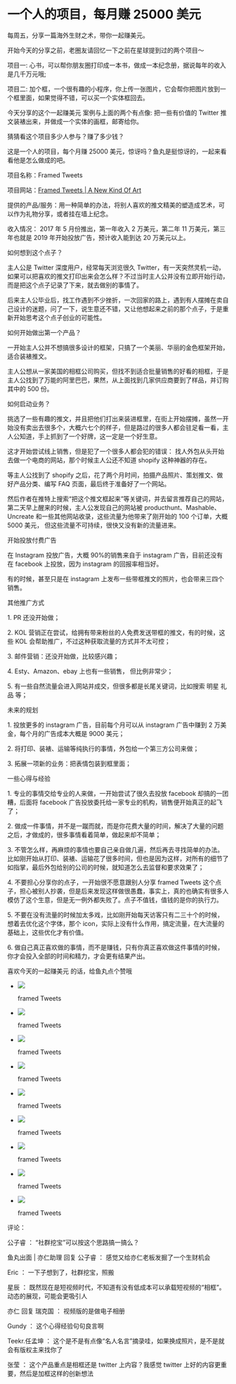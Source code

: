 # 一个人的项目，每月赚 25000 美元

每周五，分享一篇海外生财之术，带你一起赚美元。

开始今天的分享之前，老圈友请回忆一下之前在星球提到过的两个项目～

项目一: 心书，可以帮你朋友圈打印成一本书，做成一本纪念册，据说每年的收入是几千万元哦;

项目二: 加个框，一个很有趣的小程序，你上传一张图片，它会帮你把图片放到一个框里面，如果觉得不错，可以买一个实体框回去。

今天分享的这个一起赚美元 案例与上面的两个有点像: 把一些有价值的 Twitter 推文装裱出来，并做成一个实体的画框，邮寄给你。

猜猜看这个项目多少人参与？赚了多少钱？

这是一个人的项目，每个月赚 25000 美元，惊讶吗？鱼丸是挺惊讶的，一起来看看他是怎么做成的吧。

项目名称：Framed Tweets

项目网站：[Framed Tweets | A New Kind Of Art](https://framedtweets.com/)

提供的产品/服务：用一种简单的办法，将别人喜欢的推文精美的塑造成艺术，可以作为礼物分享，或者挂在墙上纪念。

收入情况： 2017 年 5 月份推出，第一年收入 2 万美元，第二年 11 万美元，第三年也就是 2019 年开始投放广告，预计收入能到达 20 万美元以上。

如何想到这个点子？

主人公是 Twitter 深度用户，经常每天浏览很久 Twitter，有一天突然灵机一动，如果可以把喜欢的推文打印出来会怎么样？不过当时主人公并没有立即开始行动，而是把这个点子记录了下来，就去做别的事情了。

后来主人公毕业后，找工作遇到不少挫折，一次回家的路上，遇到有人摆摊在卖自己设计的迷题，问了一下，说生意还不错，又让他想起来之前的那个点子，于是重新开始思考这个点子创业的可能性。

如何开始做出第一个产品？

一开始主人公并不想搞很多设计的框架，只搞了一个美丽、华丽的金色框架开始，适合装裱推文。

主人公想从一家美国的相框公司购买，但找不到适合批量销售的好看的相框，于是主人公找到了万能的阿里巴巴，果然，从上面找到几家供应商要到了样品，并订购其中的 500 份。

如何启动业务？

挑选了一些有趣的推文，并且把他们打出来装进框里，在街上开始摆摊，虽然一开始没有卖出去很多个，大概六七个的样子，但是路过的很多人都会驻足看一看，主人公知道，手上抓到了一个好牌，这一定是一个好生意。

这才开始尝试线上销售，但是犯了一个很多人都会犯的错误： 找人外包从头开始去做一个电商的网站，那个时候主人公还不知道 shopify 这种神器的存在。

等主人公找到了 shopify 之后，花了两个月时间，拍摄产品照片、策划推文、做好产品分类、编写 FAQ 页面，最后终于准备好了一个网站。

然后作者在推特上搜索“把这个推文框起来”等关键词，并去留言推荐自己的网站，第二天早上醒来的时候，主人公发现自己的网站被 producthunt、Mashable、Uncreate 和一些其他网站收录，这些流量为他带来了刚开始的 100 个订单，大概 5000 美元， 但这些流量不可持续，很快又没有新的流量进来。

开始投放付费广告

在 Instagram 投放广告，大概 90%的销售来自于 instagram 广告，目前还没有在 facebook 上投放，因为 instagram 的回报率相当好。

有的时候，甚至只是在 instagram 上发布一些带框推文的照片，也会带来三四个销售。

其他推广方式

1\. PR 还没开始做；

2\. KOL 营销正在尝试，给拥有带来粉丝的人免费发送带框的推文，有的时候，这些 KOL 会帮助推广，不过这种获取流量的方式并不太可控；

3\. 邮件营销：还没开始做，比较感兴趣；

4\. Esty、Amazon、ebay 上也有一些销售， 但比例非常少；

5\. 有一些自然流量会进入网站并成交，但很多都是长尾关键词，比如搜索 明星 礼品 等；

未来的规划

1\. 投放更多的 instagram 广告，目前每个月可以从 instagram 广告中赚到 2 万美金，每个月的广告成本大概是 9000 美元；

2\. 将打印、装裱、运输等纯执行的事情，外包给一个第三方公司来做；

3\. 拓展一项新的业务：把表情包装到框里面；

一些心得与经验

1\. 专业的事情交给专业的人来做，一开始尝试了很久去投放 facebook 却搞的一团糟，后面将 facebook 广告投放委托给一家专业的机构，销售便开始真正的起飞了；

2\. 做成一件事情，并不是一蹴而就，而是你花费大量的时间，解决了大量的问题之后，才做成的，很多事情看着简单，做起来却不简单；

3\. 不管怎么样，再麻烦的事情也要自己亲自做几遍，然后再去寻找简单的办法。比如刚开始从打印、装裱、运输花了很多时间，但也是因为这样，对所有的细节了如指掌，最后外包给别的公司的时候，就知道怎么去监督和要求效果了；

4\. 不要担心分享你的点子，一开始很不愿意跟别人分享 framed Tweets 这个点子，担心被别人抄袭，但是后来发现这样做很愚蠢，事实上，真的也确实有很多人模仿了这个生意，但是无一例外都失败了。点子不值钱，值钱的是你的执行力。

5\. 不要在没有流量的时候加太多戏，比如刚开始每天访客只有二三十个的时候，想着去优化这个字体，那个 icon，实际上没有什么作用，搞定流量，在大流量的基础上，这些优化才有价值。

6\. 做自己真正喜欢做的事情，而不是赚钱，只有你真正喜欢做这件事情的时候，你才会投入全部的时间和精力，才会更有结果产出。

喜欢今天的一起赚美元 的话，给鱼丸点个赞哦

*   ![](img/899e302c74904138b0bb9e6072891876.jpg)

    framed Tweets

*   ![](img/0f9329a763f892f2cd9860f291a273ad.jpg)

    framed Tweets

*   ![](img/003db4d6e177974057c91bbc800c8b3a.jpg)

    framed Tweets

*   ![](img/83589899c5af5cb46157df8c123fc25b.jpg)

    framed Tweets

*   ![](img/fe153a738688fc54d14a69feed900822.jpg)

    framed Tweets

*   ![](img/75fd35189ceb280506ff38eb3fb9a65b.jpg)

    framed Tweets

*   ![](img/ea7645d7de8f9654336d9f5c0cf0e074.jpg)

    framed Tweets

*   ![](img/5c17518161878d40785e04925c17347c.jpg)

    framed Tweets

*   ![](img/408386f8910caa0b648db8fbd2bfe501.jpg)

    framed Tweets

评论：

公子睿 ： “社群挖宝”可以按这个思路搞一搞么？

鱼丸出面 | 亦仁助理 回复 公子睿 ： 感觉又给亦仁老板发掘了一个生财机会

Eric ： 一下子想到了，社群挖宝，照搬

星辰 ： 既然现在是短视频时代，不知道有没有低成本可以承载短视频的“相框”。动态的展现，可能会更吸引人

亦仁 回复 瑞克国 ： 视频版的是做电子相册

Gundy ： 这个心得经验句句良言啊

Teekr.任孟坤 ： 这个是不是有点像“名人名言”摘录哇，如果换成照片，是不是就会有版权主来找你了

张莹 ： 这个产品重点是相框还是 twitter 上内容？我感觉 twitter 上好的内容更重要，然后是加框这样的创新想法